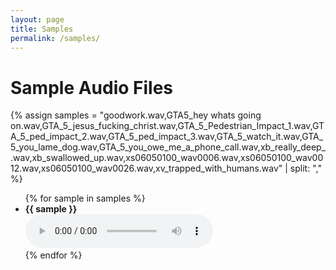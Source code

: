 ```yaml
---
layout: page
title: Samples
permalink: /samples/
---
```


# Sample Audio Files

{% assign samples = "goodwork.wav,GTA5_hey whats going on.wav,GTA_5_jesus_fucking_christ.wav,GTA_5_Pedestrian_Impact_1.wav,GTA_5_ped_impact_2.wav,GTA_5_ped_impact_3.wav,GTA_5_watch_it.wav,GTA_5_you_lame_dog.wav,GTA_5_you_owe_me_a_phone_call.wav,xb_really_deep_.wav,xb_swallowed_up.wav,xs06050100_wav0006.wav,xs06050100_wav0012.wav,xs06050100_wav0026.wav,xv_trapped_with_humans.wav" | split: "," %}

<ul>
  {% for sample in samples %}
    <li>
      <strong>{{ sample }}</strong><br />
      <audio controls>
        <source src="{{ 'assets/samples/' | append: sample | relative_url }}" type="audio/wav">
        Your browser does not support the audio element.
      </audio>
    </li>
  {% endfor %}
</ul>